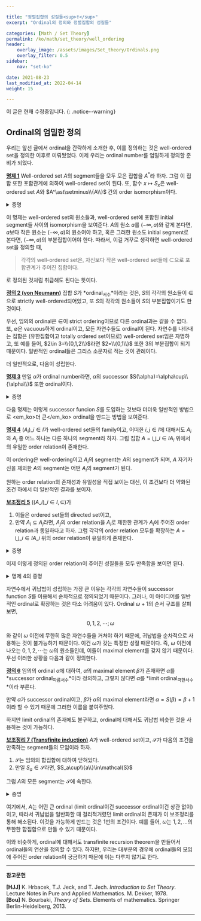 ```yaml
---

title: "정렬집합의 성질들<sup>†</sup>"
excerpt: "Ordinal의 정의와 정렬집합의 성질들"

categories: [Math / Set Theory]
permalink: /ko/math/set_theory/well_ordering
header:
    overlay_image: /assets/images/Set_theory/Ordinals.png
    overlay_filter: 0.5
sidebar: 
    nav: "set-ko"

date: 2021-08-23
last_modified_at: 2022-04-14
weight: 15

---
```


이 글은 현재 수정중입니다.
{: .notice--warning}

## Ordinal의 엄밀한 정의

우리는 앞선 글에서 ordinal을 간략하게 소개한 후, 이를 정의하는 것은 well-ordered set을 정의한 이후로 미뤄뒀었다. 이제 우리는 ordinal number를 엄밀하게 정의할 준비가 되었다. 

<div class="proposition" markdown="1">

<ins id="pp1">**명제 1**</ins> Well-ordered set $A$의 segment들을 모두 모은 집합을 $A^\ast$라 하자. 그럼 이 집합 또한 포함관계에 의하여 well-ordered set이 된다. 또, 함수 $x\mapsto S_x$은 well-ordered set $A$와 $A^\ast\setminus\\{A\\}$ 간의 order isomorphism이다.

</div>
<details class="proof" markdown="1">
<summary>증명</summary>

함수 $s:x\mapsto S_x$가 $A$와 $A^\ast\setminus\\{A\\}$ 간의 isomorphism을 정의한다는 것을 보이기 위해, 우리는 [§순서관계 (2), 명제 16](/ko/math/set_theory/elements_in_ordered_set#pp16)을 사용한다. $S$가 순증가이고 $s(A)=A^\ast\setminus\\{A\\}$임을 보이자. 

$s$가 증가함수인 것은 자명하다. 만약 $x\leq y$이고 $a\in S_x$라면, $a < x\leq y$이므로 $a\in S_y$이기 때문이다. 또, 이 포함관계는 strict한데, 만약 $x < y$라면, $x\not< x$이고 $x < y$이므로 $x\not\in S_x$지만 $x\in S_y$이기 때문이다. 따라서 함수 $s$는 $A$와 그 상 사이의 isomorphism이다. 그런데 [§서수와 정렬집합<sup>†</sup>,명제 5](/ko/math/set_theory/ordinals#pp5)와, 앞서 말한대로 어떠한 $S_x$도 $A$와 같아질 수 없다는 것을 종합하면 $s(A)=A^\ast\setminus\\{A\\}$이다.

마지막으로 $A^\ast$가 well-ordered임을 보이자. $s(A)$가 well-ordered이므로, $s(A)=A^\ast\setminus\\{A\\}$에 최대원소 $A$를 추가하면 ([§순서관계 (2), 명제 4](/ko/math/set_theory/elements_in_ordered_set#pp4)) $A^\ast$를 얻고, 이렇게 얻어진 집합은 다시 well-ordered이다. 

</details>

이 명제는 well-ordered set의 원소들과, well-ordered set에 포함된 initial segment들 사이의 isomorphism을 보여준다. $A$의 원소 $a$를 $(-\infty, a)$와 같게 본다면, $a$보다 작은 원소는 $(-\infty, a)$의 원소여야 하고, 혹은 그러한 원소도 initial segment로 본다면, $(-\infty,a)$의 부분집합이어야 한다. 따라서, 이걸 거꾸로 생각하면 well-ordered set을 정의할 때, 

> 각각의 well-ordered set은, 자신보다 작은 well-ordered set들에 $\subset$으로 포함관계가 주어진 집합이다.

로 정의된 것처럼 취급해도 된다는 뜻이다. 

<div class="definition" markdown="1">

<ins id="df2">**정의 2 (von Neumann)**</ins> 집합 $S$가 *ordinal<sub>서수</sub>*이라는 것은, $S$의 각각의 원소들이 $\in$으로 strictly well-ordered되어있고, 또 $S$의 각각의 원소들이 $S$의 부분집합이기도 한 것이다. 

</div>

우선, 임의의 ordinal은 $\in$이 strict ordering이므로 다른 ordinal과는 같을 수 없다. 또, $\emptyset$은 vacuous하게 ordinal이고, 모든 자연수들도 ordinal이 된다. 자연수를 나타내는 집합은 (유한집합이고 totally ordered set이므로) well-ordered set임은 자명하고, 또 예를 들어, $2\in 3=\\{0,1,2\\}$라면 $2=\\{0,1\\}$ 또한 $3$의 부분집합이 되기 때문이다. 일반적인 ordinal들은 그리스 소문자로 적는 것이 관례이다. 

더 일반적으로, 다음이 성립한다.

<div class="proposition" markdown="1">

<ins id="pp3">**명제 3**</ins> 만일 $\alpha$가 ordinal number라면, $\alpha$의 successor $S(\alpha)=\alpha\cup\\{\alpha\\}$ 또한 ordinal이다.

</div>
<details class="proof" markdown="1">
<summary>증명</summary>

우선, $S(\alpha)=\alpha\cup\\{\alpha\\}$의 모든 원소는 $S(\alpha)$의 부분집합이다. 집합 $\alpha$에 들어있던 원소들은 $\alpha$를 포함하는 집합인 $S(\alpha)$에도 들어있을 것이고, 우리가 새로 추가한 <em_ko>원소</em_ko> $\alpha$는 정의에 의해 $S(\alpha)$의 부분집합이기도 하다.   

</details>

다음 명제는 이렇게 successor funcion $S$를 도입하는 것보다 더더욱 일반적인 방법으로 <em_ko>더 큰</em_ko> ordinal을 만드는 방법을 보여준다. 

<div class="proposition" markdown="1">

<ins id="pp4">**명제 4**</ins> $(A_i)\_{i\in I}$가 well-ordered set들의 family이고, 어떠한 $i,j\in I$에 대해서도 $A_i$와 $A_j$ 중 어느 하나는 다른 하나의 segment라 하자. 그럼 집합 $A=\bigcup\_{i\in I}A_i$ 위에서의 유일한 order relation이 존재한다.

이 ordering은 well-ordering이고 $A_i$의 segment는 $A$의 segment가 되며, $A$ 자기자신을 제외한 $A$의 segment는 어떤 $A_i$의 segment가 된다.

</div>

원하는 order relation의 존재성과 유일성을 직접 보이는 대신, 이 조건보다 더 약화된 조건 하에서 더 일반적인 결과를 보이자.

<div class="proposition" markdown="1">

<ins id="lem5">**보조정리 5**</ins> $((A\_i)\_{i\in I}, \subseteq)$가 

1. 이들은 ordered set들의 directed set이고, 
2. 만약 $A_i\subseteq A_j$라면, <phrase>$A_j$의 order relation을 $A_i$로 제한한 관계</phrase>가 $A_i$에 주어진 order relation과 동일하다고 하자. 그럼 각각의 order relation 모두를 확장하는 $A=\bigcup\_{i\in I} A\_i$ 위의 order relation이 유일하게 존재한다.

</div>
<details class="proof" markdown="1">
<summary>증명</summary>

각각의 $A\_i$에 대하여, $G\_i$가 order relation들의 그래프라 하자. 만약 각각의 order relation을 확장하는 $A$ 위의 ordering $G$가 존재한다면, $G\_i\subseteq G$이다. 반대로 만일 $(x,y)\in G$라면, 어떤 $A_i$, $A_j$가 각각 $x$와 $y$를 포함하므로, right directedness에 의해 어떤 $A_k$가 존재하여  $x$와 $y$를 동시에 포함한다. 한편 $(x,y)\in G\_k$이므로 $(x,y)\in\bigcup\_{i\in I}G\_i$이다. 따라서 만일 그러한 관계가 존재한다면 이는 유일하고, 그 그래프는 반드시 $\bigcup\_{i\in I}G\_i$가 되어야 한다.

따라서 이 $G=\bigcup\_{\alpha\in A}G\_\alpha$가 실제로 이 조건들을 만족함을 보이면 된다. (존재성) 우선 정의에 의해 $G$가 모든 $G\_i$를 확장하는 것은 자명하므로, $G$가 order relation임을 보이자. 임의의 $x\in A$에 대하여, 만일 $x\in X\_i$라면 $(x,x)\in G\_i\subseteq G$가 되므로 $(x,x)\in G$이다.  비슷하게 만일 $(x,y)\in G$라면, 어떤 $X\_k$가 존재하여 $x$와 $y$를 동시에 포함하며, 이 집합에서의 order relation들의 조건에 의해 $(y,x)\in G\_k\subseteq G$이다. Transitivity을 보이기 위해서는, $(x,y)\in G$와 $(y,z)\in G$를 가정한 후, $x$, $y$, $z$를 모두 포함하는 집합 $X\_l$를 찾아서 (directed 조건을 두 번 사용하면 된다), $(x,z)\in G\_l$로 결론을 내리면 된다.

</details>

이제 이렇게 정의된 order relation이 주어진 성질들을 모두 만족함을 보이면 된다.

<details class="proof--alone" markdown="1">
<summary>명제 4의 증명</summary>

우선 모든 $A_i$와 이들의 segment들이 $A$의 segment가 됨을 보이자. 임의의 $A_i$와 $x\in A_i$에 대하여, 어떠한 $y\in A$가 주어졌다고 하자. 그럼 어떤 $A_j$가 존재하여 $y\in A_j$이다. 이제 $y\leq x$라 하자. 가정에 의해 $A_i$가 $A_j$의 segment이거나 $A_j$가 $A_i$의 segment이다. 만일 $A_i$가 $A_j$의 segment라면, $A_j$의 원소로서 $y\leq x$는 $y\in A_i$이다. 만약 반대로 $A_j$가 $A_i$의 segment였다면, $A_j\subseteq A_i$이고, 특히 $y\in A_i$이다. 어떤 경우이건 $y\in A_i$이고, 따라서 $A_i$는 $A$의 segment이다. $A_i$의 segment들도 비슷하게 $A$의 segment임을 보일 수 있다.

이제 $A$가 well-ordered임을 보이자. $X$가 $A$의 임의의 부분집합이라 하자. 그럼 어떤 $A_i$가 존재하여 $X\cap A_i\neq\emptyset$이다. Well-ordered set $A_i$의 부분집합으로서, $A_i\cap X$의 least element가 존재한다. 이를 $a$라 하자. 이제 $a$가 $X$의 least element임을 보일 것이다. 임의의 $x\in X$에 대하여, $x\in A_j$인 $A_j$가 존재하며, 이는 $A_i$의  segment이거나 $A_i$를 segment로 포함한다. 만일 $A_j$가 $A_i$의 segment라면, $x\in A_i$이고, 따라서 $x\in A_i\cap X$이고 $a\leq x$이다 (minimality of $a$). 반대로 $A_i$가 $A_j$의 segment라면, $x&lt;a$는 불가능하다. 그렇게 된다면 $x\in A_i$이므로 $a$의 minimality에 모순이기 때문이다. 어떠한 경우든, 임의의 $x\in X$에 대하여 $a\leq x$이므로 $a$는 $X$의 least element이다.

마지막으로, 임의의 segment $S$는 $(-\infty, x)$의 꼴이므로, $x\in A_i$이도록 $A_i$를 잡으면 $(-\infty, x)$는 $A_i$의 segment가 된다.

</details>

자연수에서 귀납법이 성립하는 가장 큰 이유는 각각의 자연수들이 successor function $S$를 이용해서 순차적으로 정의되었기 때문이다. 그러나, 이 아이디어를 일반적인 ordinal로 확장하는 것은 다소 어려움이 있다. Ordinal $\omega+1$의 순서 구조를 살펴보면,

$$0,1,2,\cdots; \omega$$

와 같이 $\omega$ 이전에 무한히 많은 자연수들을 거쳐야 하기 때문에, 귀납법을 순차적으로 사용하는 것이 불가능하기 때문이다. 이건 $\omega$가 갖는 특정한 성질 때문이다. 즉, $\omega$ 이전에 나오는 $0,1,2,\cdots$는 $\omega$의 원소들인데, 이들이 maximal element를 갖지 않기 때문이다. 우선 이러한 상황을 다음과 같이 정의한다.

<div class="definition" markdown="1">

<ins id="df6">**정의 6**</ins> 임의의 ordinal $\alpha$에 대하여, $\alpha$의 maximal element $\beta$가 존재하면 $\alpha$를 *successor ordinal<sub>따름서수</sub>*이라 정의하고, 그렇지 않다면 $\alpha$를 *limit ordinal<sub>극한서수</sub>*이라 부른다.

</div>

만약 $\alpha$가 successor ordinal이고, $\beta$가 $\alpha$의 maximal element라면 $\alpha=S(\beta)=\beta+1$이라 할 수 있기 때문에 그러한 이름을 붙여주었다.  

하지만 limit ordinal의 존재에도 불구하고, ordinal에 대해서도 귀납법 비슷한 것을 사용하는 것이 가능하다. 

<div class="proposition" markdown="1">

<ins id="lem7">**보조정리 7 (Transfinite induction)**</ins> $A$가 well-ordered set이고, $\mathcal{S}$가 다음의 조건을 만족하는 segment들의 모임이라 하자.

1. $\mathcal{S}$는 임의의 합집합에 대하여 닫혀있다.
2. 만일 $S_a\in\mathcal{S}$라면, $S_a\cup\\{a\\}\in\mathcal{S}$

그럼 $A$의 모든 segment는 $\mathcal{S}$에 속한다.

</div>

<details class="proof" markdown="1">
<summary>증명</summary>

결론을 부정하여 모순을 찾자. $\mathcal{S}\subseteq A^\ast$이므로, $A^\ast\setminus\mathcal{S}$의 least element $S$가 존재한다. 만일 $S$가 greatest element를 갖지 않는다면, $S=\bigcup\_{x\in S}S_x$인데, 최소성에 의해 각각의 $S_x$는 $\mathcal{S}$의 원소이고, 1에 의해, $S\in\mathcal{S}$이다. 만일 $S$가 greatest element $a$를 갖는다면, $S=S_a\cup\\{a\\}$인데, 다시 최소성에 의해 $S_a\in\mathcal{S}$이다. 이제 (ii)에 의해 $S=S_a\cup\\{a\\}\in\mathcal{S}$여야 한다. 이는 모순이므로 $A^\ast\setminus\mathcal{S}$의 least element는 존재하지 않고, 따라서 $\mathcal{S}=A^\ast$이다.
</details>

여기에서, $A$는 어떤 큰 ordinal (limit ordinal이건 successor ordinal이건 상관 없이)이고, 따라서 귀납법을 일반화할 때 걸리적거렸던 limit ordinal의 존재가 이 보조정리를 통해 해소된다. 이것을 가능하게 만드는 것은 1번의 조건이다. 예를 들어, $\omega$는 $1,2,\ldots$의 무한한 합집합으로 만들 수 있기 때문이다.

이와 비슷하게, ordinal에 대해서도 transfinite recursion theorem을 만들어서 ordinal들의 연산을 정의할 수 있다. 하지만, 우리는 대부분의 경우에 ordinal들의 모임에 주어진 order relation이 궁금하기 때문에 이는 다루지 않기로 한다.

---
**참고문헌** 

**[HJJ]** K. Hrbacek, T.J. Jeck, and T. Jech. <i>Introduction to Set Theory</i>. Lecture Notes in Pure and Applied Mathematics. M. Dekker, 1978.  
**[Bou]** N. Bourbaki, <i>Theory of Sets</i>. Elements of mathematics. Springer Berlin-Heidelberg, 2013.

---



